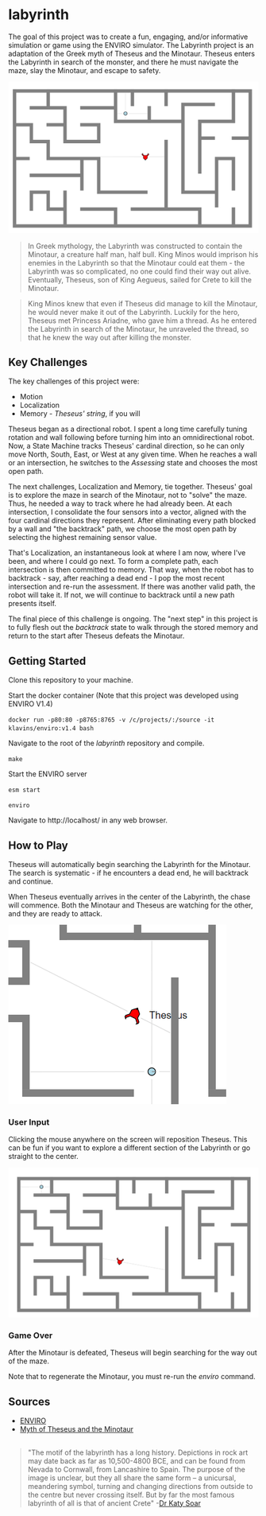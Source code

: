 # labyrinth

The goal of this project was to create a fun, engaging, and/or informative simulation or game using the ENVIRO simulator. The Labyrinth project is an adaptation of the Greek myth of Theseus and the Minotaur. Theseus enters the Labyrinth in search of the monster, and there he must navigate the maze, slay the Minotaur, and escape to safety.

![Maze](maze.png)

>In Greek mythology, the Labyrinth was constructed to contain the Minotaur, a creature half man, half bull. 
>King Minos would imprison his enemies in the Labyrinth so that the Minotaur could eat them - the Labyrinth was
>so complicated, no one could find their way out alive. Eventually, Theseus, son of King Aegueus, sailed for 
>Crete to kill the Minotaur.

>King Minos knew that even if Theseus did manage to kill the Minotaur, he would never make it out of the 
>Labyrinth. Luckily for the hero, Theseus met Princess Ariadne, who gave him a thread. As he entered the 
>Labyrinth in search of the Minotaur, he unraveled the thread, so that he knew the way out after killing the 
>monster.

## Key Challenges

The key challenges of this project were:
* Motion
* Localization
* Memory - *Theseus' string*, if you will

Theseus began as a directional robot. I spent a long time carefully tuning rotation and wall following before turning him into an omnidirectional robot. Now, a State Machine tracks Theseus' cardinal direction, so he can only move North, South, East, or West at any given time. When he reaches a wall or an intersection, he switches to the *Assessing* state and chooses the most open path.

The next challenges, Localization and Memory, tie together. Theseus' goal is to explore the maze in search of the Minotaur, not to "solve" the maze. Thus, he needed a way to track where he had already been. At each intersection, I consolidate the four sensors into a vector, aligned with the four cardinal directions they represent. After eliminating every path blocked by a wall and "the backtrack" path, we choose the most open path by selecting the highest remaining sensor value.

That's Localization, an instantaneous look at where I am now, where I've been, and where I could go next. To form a complete path, each intersection is then committed to memory. That way, when the robot has to backtrack - say, after reaching a dead end - I pop the most recent intersection and re-run the assessment. If there was another valid path, the robot will take it. If not, we will continue to backtrack until a new path presents itself.

The final piece of this challenge is ongoing. The "next step" in this project is to fully flesh out the *backtrack* state to walk through the stored memory and return to the start after Theseus defeats the Minotaur.

## Getting Started

Clone this repository to your machine.

Start the docker container (Note that this project was developed using ENVIRO V1.4)

`docker run -p80:80 -p8765:8765 -v /c/projects/:/source -it klavins/enviro:v1.4 bash`

Navigate to the root of the *labyrinth* repository and compile.

`make`

Start the ENVIRO server

`esm start`

`enviro`

Navigate to http://localhost/ in any web browser.


## How to Play

Theseus will automatically begin searching the Labyrinth for the Minotaur. The search is systematic - if he encounters a dead end, he will backtrack and continue.

When Theseus eventually arrives in the center of the Labyrinth, the chase will commence. Both the Minotaur and Theseus are watching for the other, and they are ready to attack.

![Minotaur Chase](minotaur_chase.png)

### User Input

Clicking the mouse anywhere on the screen will reposition Theseus. This can be fun if you want to explore a different section of the Labyrinth or go straight to the center.

![Reposition](maze_reposition.png)

### Game Over

After the Minotaur is defeated, Theseus will begin searching for the way out of the maze.

Note that to regenerate the Minotaur, you must re-run the *enviro* command.

## Sources
* [ENVIRO](https://github.com/klavinslab/enviro)
* [Myth of Theseus and the Minotaur](https://www.greekmyths-greekmythology.com/myth-of-theseus-and-minotaur/)

## 
> "The motif of the labyrinth has a long history. Depictions in rock art may date back as far as 10,500-4800 BCE,
> and can be found from Nevada to Cornwall, from Lancashire to Spain. The purpose of the image is unclear, but 
> they all share the same form – a unicursal, meandering symbol, turning and changing directions from outside to
> the centre but never crossing itself. But by far the most famous labyrinth of all is that of ancient Crete"
-[Dr Katy Soar](https://folklorethursday.com/folklore-of-archaeology/cretan-labyrinth-myth-history-archaeology/)

